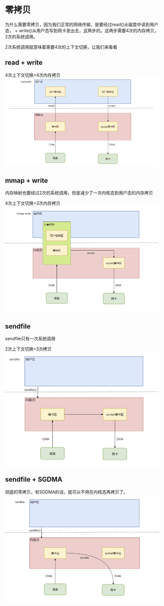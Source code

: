 # 零拷贝

为什么需要零拷贝，因为我们正常的网络传输，是要经过read()从磁盘中读到用户态， + write()从用户态写到网卡发出去，这两步的。这两步需要4次的内存拷贝，2次的系统调用。

2次系统调用就意味着需要4次的上下文切换，让我们来看看

## read + write
4次上下文切换+4次内存拷贝
![image](./read-write.png)

## mmap + write
内存映射也要经过2次的系统调用，但是减少了一次内核态到用户态的内存拷贝

4次上下文切换+3次内存拷贝
![image](./mmap-write.png)

## sendfile
sendfile只有一次系统调用

2次上下文切换+3次拷贝
![image](./sendfile.png)

## sendfile + SGDMA
彻底的零拷贝，有SGDMA的话，就可以不用在内核态再拷贝了。
![image](./sendfile%2BSGDMA.png)